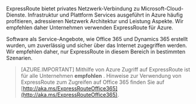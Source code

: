 ExpressRoute bietet privates Netzwerk-Verbindung zu Microsoft-Cloud-Dienste. Infrastruktur und Plattform Services ausgeführt in Azure häufig profitieren, adressieren Netzwerk Architektur und Leistung Aspekte. Wir empfehlen daher Unternehmen verwenden ExpressRoute für Azure.

Software als Service-Angebote, wie Office 365 und Dynamics 365 erstellt wurden, um zuverlässig und sicher über das Internet zugegriffen werden.  Wir empfehlen daher, nur ExpressRoute in diesem Bereich in bestimmten Szenarien.

> [AZURE.IMPORTANT]
> Mithilfe von Azure Zugriff auf ExpressRoute ist für alle Unternehmen **empfohlen** . Hinweise zur Verwendung von ExpressRoute zum Zugreifen auf Office 365 finden Sie auf [http://aka.ms/ExpressRouteOffice365](http://aka.ms/ExpressRouteOffice365).